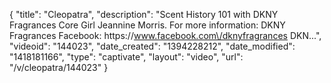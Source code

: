 {
    "title": "Cleopatra",
    "description": "Scent History 101 with DKNY Fragrances Core Girl Jeannine Morris. For more information: DKNY Fragrances Facebook: https:\/\/www.facebook.com\/dknyfragrances DKN...",
    "videoid": "144023",
    "date_created": "1394228212",
    "date_modified": "1418181166",
    "type": "captivate",
    "layout": "video",
    "url": "\/v\/cleopatra\/144023"
}